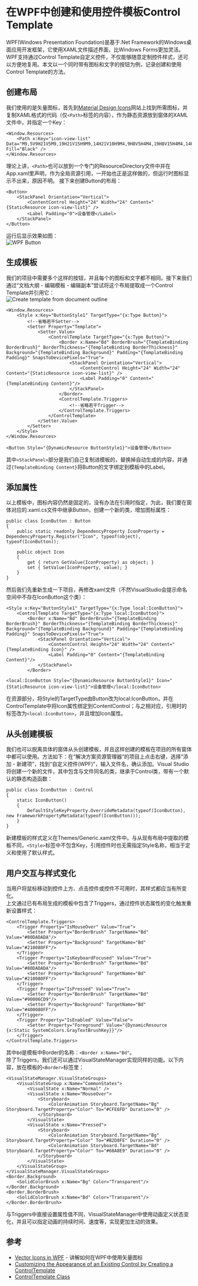 # 在WPF中创建和使用控件模板Control Template
WPF(Windows Presentation Foundation)是基于.Net Framework的Windows桌面应用开发框架，它使用XAML文件描述界面，比Windows Forms更加灵活。WPF支持通过Control Template自定义控件，不仅能够随意定制控件样式，还可以方便地复用。本文以一个同时带有图标和文字的按钮为例，记录创建和使用Control Template的方法。  
## 创建布局
我们使用的是矢量图标，首先到[Material Design Icons](https://materialdesignicons.com/)网站上找到所需图标，并复制XAML格式的代码（仅`<Path>`标签的内容），作为静态资源放到窗体的XAML文件中，并指定一个Key：
```
<Window.Resources>
    <Path x:Key="icon-view-list" Data="M9,5V9H21V5M9,19H21V15H9M9,14H21V10H9M4,9H8V5H4M4,19H8V15H4M4,14H8V10H4V14Z" Fill="Black" />
</Window.Resources>
```
理论上讲，`<Path>`也可以放到一个专门的ResourceDirectory文件中并在App.xaml里声明，作为全局资源引用，一开始也正是这样做的，但运行时图标显示不出来，原因不明。
接下来创建Button的布局：
```
<Button>
    <StackPanel Orientation="Vertical">
        <ContentControl Height="24" Width="24" Content="{StaticResource icon-view-list}" />
        <Label Padding="0">设备管理</Label>
    </StackPanel>
</Button>
```
运行后显示效果如图：  
![WPF Button](images/wpf-button.png)  
## 生成模板
我们的项目中需要多个这样的按钮，并且每个的图标和文字都不相同。接下来我们通过“文档大纲 - 编辑模板 - 编辑副本”尝试将这个布局提取成一个Control Template并引用它：  
![Create template from document outline](images/wpf-create-template.png)
```
<Window.Resources>
    <Style x:Key="ButtonStyle1" TargetType="{x:Type Button}">
        <!--省略若干Setter-->
        <Setter Property="Template">
            <Setter.Value>
                <ControlTemplate TargetType="{x:Type Button}">
                    <Border x:Name="Bd" BorderBrush="{TemplateBinding BorderBrush}" BorderThickness="{TemplateBinding BorderThickness}" Background="{TemplateBinding Background}" Padding="{TemplateBinding Padding}" SnapsToDevicePixels="True">
                        <StackPanel Orientation="Vertical">
                            <ContentControl Height="24" Width="24" Content="{StaticResource icon-view-list}" />
                            <Label Padding="0" Content="{TemplateBinding Content}"/>
                        </StackPanel>
                    </Border>
                    <ControlTemplate.Triggers>
                        <!--省略若干Trigger-->
                    </ControlTemplate.Triggers>
                </ControlTemplate>
            </Setter.Value>
        </Setter>
    </Style>
</Window.Resources>

<Button Style="{DynamicResource ButtonStyle1}">设备管理</Button>
```
其中`<StackPanel>`部分是我们自己复制进模板的，替换掉自动生成的内容，并通过`{TemplateBinding Content}`将Button的文字绑定到模板中的Label。
## 添加属性
以上模板中，图标内容仍然是固定的，没有办法在引用时指定，为此，我们要在窗体对应的.xaml.cs文件中继承Button，创建一个新的类，增加图标属性：
```
public class IconButton : Button
{
    public static readonly DependencyProperty IconProperty = DependencyProperty.Register("Icon", typeof(object), typeof(IconButton));

    public object Icon
    {
        get { return GetValue(IconProperty) as object; }
        set { SetValue(IconProperty, value); }
    }
}
```
然后我们先重新生成一下项目，再修改xaml文件（不然VisualStudio会提示命名空间中不存在IconButton这个类）：
```
<Style x:Key="ButtonStyle1" TargetType="{x:Type local:IconButton}">
    <ControlTemplate TargetType="{x:Type local:IconButton}">
        <Border x:Name="Bd" BorderBrush="{TemplateBinding BorderBrush}" BorderThickness="{TemplateBinding BorderThickness}" Background="{TemplateBinding Background}" Padding="{TemplateBinding Padding}" SnapsToDevicePixels="True">
            <StackPanel Orientation="Vertical">
                <ContentControl Height="24" Width="24" Content="{TemplateBinding Icon}" />
                <Label Padding="0" Content="{TemplateBinding Content}"/>
            </StackPanel>
        </Border>
    
<local:IconButton Style="{DynamicResource ButtonStyle1}" Icon="{StaticResource icon-view-list}">设备管理</local:IconButton>
```
在资源部分，将Style的TargetType由Button改为local:IconButton，并在ControlTemplate中将Icon属性绑定到ContentControl；与之相对应，引用时的标签改为`<local:IconButton>`，并且增加Icon属性。  
## 从头创建模板
我们也可以脱离具体的窗体从头创建模板，并且这样创建的模板在项目的所有窗体中都可以使用。方法如下：在“解决方案资源管理器”的项目上点击右键，选择“添加 - 新建项”，找到“自定义控件(WPF)”，输入文件名，确认添加。Visual Studio将创建一个新的文件，其中包含与文件同名的类，继承于Control类，带有一个默认的静态构造函数：
```
public class IconButton : Control
{
    static IconButton()
    {
        DefaultStyleKeyProperty.OverrideMetadata(typeof(IconButton), new FrameworkPropertyMetadata(typeof(IconButton)));
    }
}
```
新建模板的样式定义在Themes/Generic.xaml文件中。与从现有布局中提取的模板不同，`<Style>`标签中不包含Key，引用控件时也无需指定Style名称，相当于定义和使用了默认样式。  
## 用户交互与样式变化
当用户将鼠标移动到控件上方、点击控件或控件不可用时，其样式都应当有所变化。  
上文通过已有布局生成的模板中包含了Triggers，通过控件状态属性的变化触发重新设置样式：
```
<ControlTemplate.Triggers>
    <Trigger Property="IsMouseOver" Value="True">
        <Setter Property="BorderBrush" TargetName="Bd" Value="#80DADADA"/>
        <Setter Property="Background" TargetName="Bd" Value="#210080FF"/>
    </Trigger>
    <Trigger Property="IsKeyboardFocused" Value="True">
        <Setter Property="BorderBrush" TargetName="Bd" Value="#80DADADA"/>
        <Setter Property="Background" TargetName="Bd" Value="#210080FF"/>
    </Trigger>
    <Trigger Property="IsPressed" Value="True">
        <Setter Property="BorderBrush" TargetName="Bd" Value="#90006CD9"/>
        <Setter Property="Background" TargetName="Bd" Value="#400080FF"/>
    </Trigger>
    <Trigger Property="IsEnabled" Value="False">
        <Setter Property="Foreground" Value="{DynamicResource {x:Static SystemColors.GrayTextBrushKey}}"/>
    </Trigger>
</ControlTemplate.Triggers>
```
其中`Bd`是模板中Border的名称：`<Border x:Name="Bd"`。  
除了Triggers，我们还可以通过VisualStateManager实现同样的功能。以下内容，放在模板的`<Border>`标签里：
```
<VisualStateManager.VisualStateGroups>
    <VisualStateGroup x:Name="CommonStates">
        <VisualState x:Name="Normal" />
        <VisualState x:Name="MouseOver">
            <Storyboard>
                <ColorAnimation Storyboard.TargetName="Bg" Storyboard.TargetProperty="Color" To="#CFE6FD" Duration="0" />
            </Storyboard>
        </VisualState>
        <VisualState x:Name="Pressed">
            <Storyboard>
                <ColorAnimation Storyboard.TargetName="Bg" Storyboard.TargetProperty="Color" To="#B2D8FE" Duration="0" />
                <ColorAnimation Storyboard.TargetName="Bd" Storyboard.TargetProperty="Color" To="#68A8E9" Duration="0" />
            </Storyboard>
        </VisualState>
    </VisualStateGroup>
</VisualStateManager.VisualStateGroups>
<Border.Background>
    <SolidColorBrush x:Name="Bg" Color="Transparent"/>
</Border.Background>
<Border.BorderBrush>
    <SolidColorBrush x:Name="Bd" Color="Transparent"/>
</Border.BorderBrush>
```
与Triggers中直接设置属性值不同，VisualStateManager中使用动画定义状态变化，并且可以指定动画的持续时间、速度等，实现更加生动的效果。

## 参考
* [Vector Icons in WPF](https://www.codeproject.com/tips/1089489/vector-icons-in-wpf) - 讲解如何在WPF中使用矢量图标
* [Customizing the Appearance of an Existing Control by Creating a ControlTemplate](https://docs.microsoft.com/en-us/dotnet/framework/wpf/controls/customizing-the-appearance-of-an-existing-control)
* [ControlTemplate Class](https://docs.microsoft.com/en-us/dotnet/api/system.windows.controls.controltemplate)